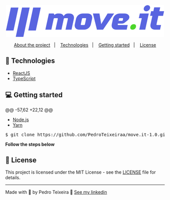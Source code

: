 <div align="center">
  <img alt="logo moveit"  src="public/logo-full.svg">
</div>

<p align="center">
  <a href="#-about-the-project">About the project</a>&nbsp;&nbsp;&nbsp;|&nbsp;&nbsp;&nbsp;
  <a href="#-technologies">Technologies</a>&nbsp;&nbsp;&nbsp;|&nbsp;&nbsp;&nbsp;
  <a href="#-getting-started">Getting started</a>&nbsp;&nbsp;&nbsp;|&nbsp;&nbsp;&nbsp;
  <a href="#-license">License</a>
</p>

## 🚀 Technologies

<ul>
<li><a href="https://reactjs.org/" rel="nofollow">ReactJS</a></li>
<li><a href="https://www.typescriptlang.org/" rel="nofollow">TypeScript</a></li>
</ul>

## 💻 Getting started
@@ -57,62 +22,12 @@
<ul>
  <li><a href="https://nodejs.org/en/" rel="nofollow">Node.js</a></li>
  <li><a href="https://classic.yarnpkg.com/" rel="nofollow">Yarn</a></li>
</ul> 
<pre>$ git clone https://github.com/PedroTeixeiraa/move.it-1.0.git <span class="pl-k">&amp;&amp;</span> <span class="pl-c1">cd</span> move.it-1.0</pre>
<p><strong>Follow the steps below</strong></p>

## 📝 License
<p>This project is licensed under the MIT License - see the <a href="https://github.com/PedroTeixeiraa/move.it-1.0/blob/main/LICENSE">LICENSE</a> file for details.</p>
<hr> </hr>
<p> Made with 💜  by Pedro Teixeira 👋 <a href="https://www.linkedin.com/in/pedro-teixeira-alves/" rel="nofollow">See my linkedin</a> </p>
